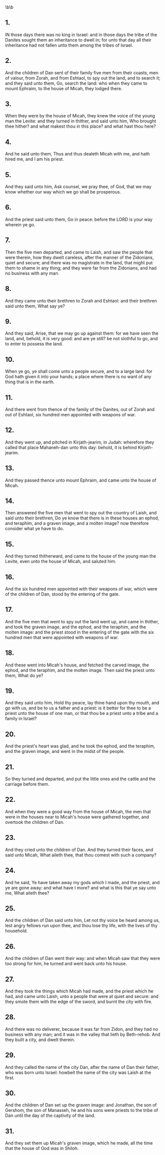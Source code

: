 \b\b
## 1.
IN those days there was no king in Israel: and in those days the tribe of the Danites sought them an inheritance to dwell in; for unto that day all their inheritance had not fallen unto them among the tribes of Israel.
## 2.
And the children of Dan sent of their family five men from their coasts, men of valour, from Zorah, and from Eshtaol, to spy out the land, and to search it; and they said unto them, Go, search the land: who when they came to mount Ephraim, to the house of Micah, they lodged there.
## 3.
When they were by the house of Micah, they knew the voice of the young man the Levite: and they turned in thither, and said unto him, Who brought thee hither?  and what makest thou in this place?  and what hast thou here?
## 4.
And he said unto them, Thus and thus dealeth Micah with me, and hath hired me, and I am his priest.
## 5.
And they said unto him, Ask counsel, we pray thee, of God, that we may know whether our way which we go shall be prosperous.
## 6.
And the priest said unto them, Go in peace: before the LORD is your way wherein ye go.
## 7.
Then the five men departed, and came to Laish, and saw the people that were therein, how they dwelt careless, after the manner of the Zidonians, quiet and secure; and there was no magistrate in the land, that might put them to shame in any thing; and they were far from the Zidonians, and had no business with any man.
## 8.
And they came unto their brethren to Zorah and Eshtaol: and their brethren said unto them, What say ye?
## 9.
And they said, Arise, that we may go up against them: for we have seen the land, and, behold, it is very good: and are ye still?  be not slothful to go, and to enter to possess the land.
## 10.
When ye go, ye shall come unto a people secure, and to a large land: for God hath given it into your hands; a place where there is no want of any thing that is in the earth.
## 11.
And there went from thence of the family of the Danites, out of Zorah and out of Eshtaol, six hundred men appointed with weapons of war.
## 12.
And they went up, and pitched in Kirjath-jearim, in Judah: wherefore they called that place Mahaneh-dan unto this day: behold, it is behind Kirjath-jearim.
## 13.
And they passed thence unto mount Ephraim, and came unto the house of Micah.
## 14.
Then answered the five men that went to spy out the country of Laish, and said unto their brethren, Do ye know that there is in these houses an ephod, and teraphim, and a graven image, and a molten image?  now therefore consider what ye have to do.
## 15.
And they turned thitherward, and came to the house of the young man the Levite, even unto the house of Micah, and saluted him.
## 16.
And the six hundred men appointed with their weapons of war, which were of the children of Dan, stood by the entering of the gate.
## 17.
And the five men that went to spy out the land went up, and came in thither, and took the graven image, and the ephod, and the teraphim, and the molten image: and the priest stood in the entering of the gate with the six hundred men that were appointed with weapons of war.
## 18.
And these went into Micah's house, and fetched the carved image, the ephod, and the teraphim, and the molten image.  Then said the priest unto them, What do ye?
## 19.
And they said unto him, Hold thy peace, lay thine hand upon thy mouth, and go with us, and be to us a father and a priest: is it better for thee to be a priest unto the house of one man, or that thou be a priest unto a tribe and a family in Israel?
## 20.
And the priest's heart was glad, and he took the ephod, and the teraphim, and the graven image, and went in the midst of the people.
## 21.
So they turned and departed, and put the little ones and the cattle and the carriage before them.
## 22.
And when they were a good way from the house of Micah, the men that were in the houses near to Micah's house were gathered together, and overtook the children of Dan.
## 23.
And they cried unto the children of Dan.  And they turned their faces, and said unto Micah, What aileth thee, that thou comest with such a company?
## 24.
And he said, Ye have taken away my gods which I made, and the priest, and ye are gone away: and what have I more?  and what is this that ye say unto me, What aileth thee?
## 25.
And the children of Dan said unto him, Let not thy voice be heard among us, lest angry fellows run upon thee, and thou lose thy life, with the lives of thy household.
## 26.
And the children of Dan went their way: and when Micah saw that they were too strong for him, he turned and went back unto his house.
## 27.
And they took the things which Micah had made, and the priest which he had, and came unto Laish, unto a people that were at quiet and secure: and they smote them with the edge of the sword, and burnt the city with fire.
## 28.
And there was no deliverer, because it was far from Zidon, and they had no business with any man; and it was in the valley that lieth by Beth-rehob.  And they built a city, and dwelt therein.
## 29.
And they called the name of the city Dan, after the name of Dan their father, who was born unto Israel: howbeit the name of the city was Laish at the first.
## 30.
And the children of Dan set up the graven image: and Jonathan, the son of Gershom, the son of Manasseh, he and his sons were priests to the tribe of Dan until the day of the captivity of the land.
## 31.
And they set them up Micah's graven image, which he made, all the time that the house of God was in Shiloh.
